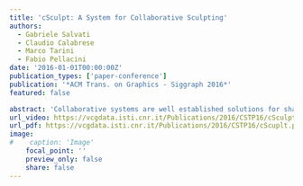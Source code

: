 ```yaml
---
title: 'cSculpt: A System for Collaborative Sculpting'
authors:
  - Gabriele Salvati
  - Claudio Calabrese
  - Marco Tarini
  - Fabio Pellacini
date: '2016-01-01T00:00:00Z'
publication_types: ['paper-conference']
publication: '*ACM Trans. on Graphics - Siggraph 2016*'
featured: false

abstract: 'Collaborative systems are well established solutions for sharing work among people. In computer graphics these workflows are still not well established, compared to what is done for text writing or software development. Usually artists work alone and share their final models by sending files. In this paper we present a system for collaborative 3D digital sculpting. In our prototype, multiple artists concurrently sculpt a polygonal mesh on their local machines by changing its vertex properties, such as positions and material BRDFs. Our system shares the artists'' edits automatically and seamlessly merges these edits even when they happen on the same region of the surface. We propose a merge algorithm that is fast-enough for seamless collaboration, respects users'' edits as much as possible, can support any sculpting operation, and works for both geometry and appearance modifications. Since in sculpting artists alternatively perform fine adjustments and large scale modifications, our algorithm is based on a multiresolution edit representation that handles concurrent overlapping edits at different scales. We tested our algorithm by modeling meshes collaboratively in different sculpting sessions and found that our algorithm outperforms prior works on collaborative mesh editing in all cases.'
url_video: https://vcgdata.isti.cnr.it/Publications/2016/CSTP16/cSculpt_Video.mp4
url_pdf: https://vcgdata.isti.cnr.it/Publications/2016/CSTP16/cScuplt.pdf
image:
#    caption: 'Image'
    focal_point: ''
    preview_only: false
    share: false
---
```

